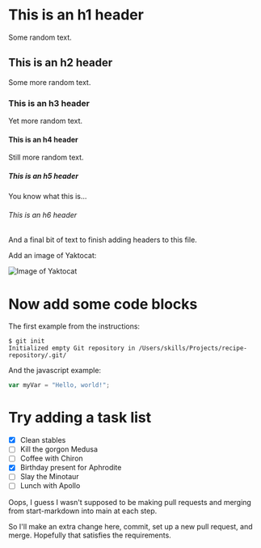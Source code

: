 # This is an h1 header

Some random text.

## This is an h2 header

Some more random text.

### This is an h3 header

Yet more random text.

#### This is an h4 header

Still more random text.

##### This is an h5 header

You know what this is...

###### This is an h6 header

And a final bit of text to finish adding headers to this file.


Add an image of Yaktocat:


![Image of Yaktocat](https://octodex.github.com/images/yaktocat.png)

# Now add some code blocks

The first example from the instructions:

```
$ git init
Initialized empty Git repository in /Users/skills/Projects/recipe-repository/.git/
```

And the javascript example:

``` javascript
var myVar = "Hello, world!";
```

# Try adding a task list

- [x] Clean stables
- [ ] Kill the gorgon Medusa
- [ ] Coffee with Chiron
- [x] Birthday present for Aphrodite
- [ ] Slay the Minotaur
- [ ] Lunch with Apollo

Oops, I guess I wasn't supposed to be making pull requests and merging from start-markdown into main at each step.

So I'll make an extra change here, commit, set up a new pull request, and merge.  Hopefully that satisfies the requirements.
